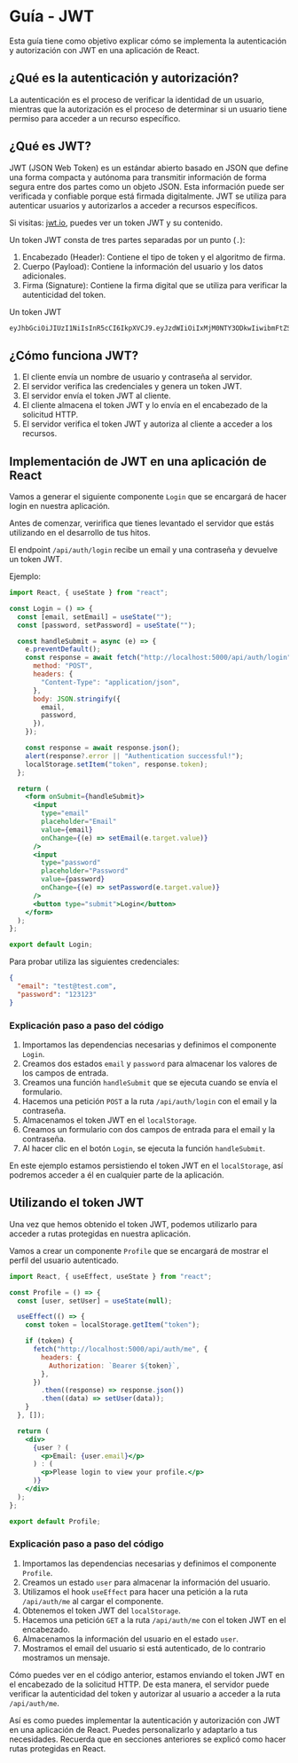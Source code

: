 # Guía - JWT

Esta guía tiene como objetivo explicar cómo se implementa la autenticación y autorización con JWT en una aplicación de React.

## ¿Qué es la autenticación y autorización?

La autenticación es el proceso de verificar la identidad de un usuario, mientras que la autorización es el proceso de determinar si un usuario tiene permiso para acceder a un recurso específico.

## ¿Qué es JWT?

JWT (JSON Web Token) es un estándar abierto basado en JSON que define una forma compacta y autónoma para transmitir información de forma segura entre dos partes como un objeto JSON. Esta información puede ser verificada y confiable porque está firmada digitalmente. JWT se utiliza para autenticar usuarios y autorizarlos a acceder a recursos específicos.

Si visitas: [jwt.io](https://jwt.io/), puedes ver un token JWT y su contenido.

Un token JWT consta de tres partes separadas por un punto (`.`):

1. Encabezado (Header): Contiene el tipo de token y el algoritmo de firma.
2. Cuerpo (Payload): Contiene la información del usuario y los datos adicionales.
3. Firma (Signature): Contiene la firma digital que se utiliza para verificar la autenticidad del token.

Un token JWT

```sh
eyJhbGciOiJIUzI1NiIsInR5cCI6IkpXVCJ9.eyJzdWIiOiIxMjM0NTY3ODkwIiwibmFtZSI6IkpvaG4gRG9lIiwiaWF0IjoxNTE2MjM5MDIyfQ.SflKxwRJSMeKKF2QT4fwpMeJf36POk6yJV_adQssw5c
```

## ¿Cómo funciona JWT?

1. El cliente envía un nombre de usuario y contraseña al servidor.
2. El servidor verifica las credenciales y genera un token JWT.
3. El servidor envía el token JWT al cliente.
4. El cliente almacena el token JWT y lo envía en el encabezado de la solicitud HTTP.
5. El servidor verifica el token JWT y autoriza al cliente a acceder a los recursos.

## Implementación de JWT en una aplicación de React

Vamos a generar el siguiente componente `Login` que se encargará de hacer login en nuestra aplicación.

Antes de comenzar, veririfica que tienes levantado el servidor que estás utilizando en el desarrollo de tus hitos.

El endpoint `/api/auth/login` recibe un email y una contraseña y devuelve un token JWT.

Ejemplo:

```jsx
import React, { useState } from "react";

const Login = () => {
  const [email, setEmail] = useState("");
  const [password, setPassword] = useState("");

  const handleSubmit = async (e) => {
    e.preventDefault();
    const response = await fetch("http://localhost:5000/api/auth/login", {
      method: "POST",
      headers: {
        "Content-Type": "application/json",
      },
      body: JSON.stringify({
        email,
        password,
      }),
    });

    const response = await response.json();
    alert(response?.error || "Authentication successful!");
    localStorage.setItem("token", response.token);
  };

  return (
    <form onSubmit={handleSubmit}>
      <input
        type="email"
        placeholder="Email"
        value={email}
        onChange={(e) => setEmail(e.target.value)}
      />
      <input
        type="password"
        placeholder="Password"
        value={password}
        onChange={(e) => setPassword(e.target.value)}
      />
      <button type="submit">Login</button>
    </form>
  );
};

export default Login;
```

Para probar utiliza las siguientes credenciales:

```json
{
  "email": "test@test.com",
  "password": "123123"
}
```

### Explicación paso a paso del código

1. Importamos las dependencias necesarias y definimos el componente `Login`.
2. Creamos dos estados `email` y `password` para almacenar los valores de los campos de entrada.
3. Creamos una función `handleSubmit` que se ejecuta cuando se envía el formulario.
4. Hacemos una petición `POST` a la ruta `/api/auth/login` con el email y la contraseña.
5. Almacenamos el token JWT en el `localStorage`.
6. Creamos un formulario con dos campos de entrada para el email y la contraseña.
7. Al hacer clic en el botón `Login`, se ejecuta la función `handleSubmit`.

En este ejemplo estamos persistiendo el token JWT en el `localStorage`, así podremos acceder a él en cualquier parte de la aplicación.

## Utilizando el token JWT

Una vez que hemos obtenido el token JWT, podemos utilizarlo para acceder a rutas protegidas en nuestra aplicación.

Vamos a crear un componente `Profile` que se encargará de mostrar el perfil del usuario autenticado.

```jsx
import React, { useEffect, useState } from "react";

const Profile = () => {
  const [user, setUser] = useState(null);

  useEffect(() => {
    const token = localStorage.getItem("token");

    if (token) {
      fetch("http://localhost:5000/api/auth/me", {
        headers: {
          Authorization: `Bearer ${token}`,
        },
      })
        .then((response) => response.json())
        .then((data) => setUser(data));
    }
  }, []);

  return (
    <div>
      {user ? (
        <p>Email: {user.email}</p>
      ) : (
        <p>Please login to view your profile.</p>
      )}
    </div>
  );
};

export default Profile;
```

### Explicación paso a paso del código

1. Importamos las dependencias necesarias y definimos el componente `Profile`.
2. Creamos un estado `user` para almacenar la información del usuario.
3. Utilizamos el hook `useEffect` para hacer una petición a la ruta `/api/auth/me` al cargar el componente.
4. Obtenemos el token JWT del `localStorage`.
5. Hacemos una petición `GET` a la ruta `/api/auth/me` con el token JWT en el encabezado.
6. Almacenamos la información del usuario en el estado `user`.
7. Mostramos el email del usuario si está autenticado, de lo contrario mostramos un mensaje.

Cómo puedes ver en el código anterior, estamos enviando el token JWT en el encabezado de la solicitud HTTP. De esta manera, el servidor puede verificar la autenticidad del token y autorizar al usuario a acceder a la ruta `/api/auth/me`.

Así es como puedes implementar la autenticación y autorización con JWT en una aplicación de React. Puedes personalizarlo y adaptarlo a tus necesidades. Recuerda que en secciones anteriores se explicó como hacer rutas protegidas en React.

